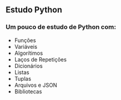 ## Estudo Python

### Um pouco de estudo de Python com:
- Funções
- Variáveis
- Algorítimos
- Laços de Repetições
- Dicionários
- Listas
- Tuplas
- Arquivos e JSON
- Bibliotecas
